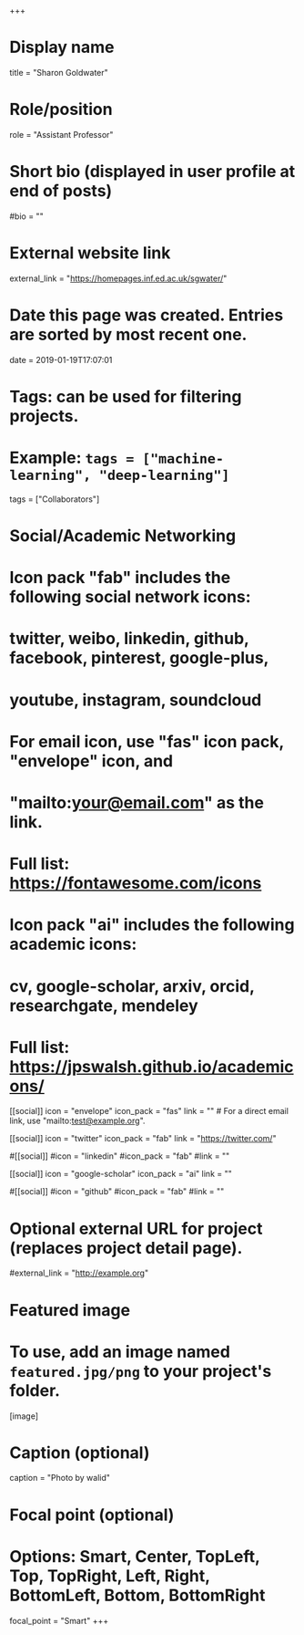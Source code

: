 +++
# Display name
title = "Sharon Goldwater"

# Role/position
role = "Assistant Professor"

# Short bio (displayed in user profile at end of posts)
#bio = ""

# External website link
external_link = "https://homepages.inf.ed.ac.uk/sgwater/"

# Date this page was created. Entries are sorted by most recent one.
date = 2019-01-19T17:07:01

# Tags: can be used for filtering projects.
# Example: `tags = ["machine-learning", "deep-learning"]`
tags = ["Collaborators"]

# Social/Academic Networking
#
# Icon pack "fab" includes the following social network icons:
#
#   twitter, weibo, linkedin, github, facebook, pinterest, google-plus,
#   youtube, instagram, soundcloud
#
#   For email icon, use "fas" icon pack, "envelope" icon, and
#   "mailto:your@email.com" as the link.
#
#   Full list: https://fontawesome.com/icons
#
# Icon pack "ai" includes the following academic icons:
#
#   cv, google-scholar, arxiv, orcid, researchgate, mendeley
#
#   Full list: https://jpswalsh.github.io/academicons/

[[social]]
icon = "envelope"
icon_pack = "fas"
link = ""  # For a direct email link, use "mailto:test@example.org".

[[social]]
icon = "twitter"
icon_pack = "fab"
link = "https://twitter.com/"

#[[social]]
#icon = "linkedin"
#icon_pack = "fab"
#link = ""

[[social]]
icon = "google-scholar"
icon_pack = "ai"
link = ""

#[[social]]
#icon = "github"
#icon_pack = "fab"
#link = ""


# Optional external URL for project (replaces project detail page).
#external_link = "http://example.org"

# Featured image
# To use, add an image named `featured.jpg/png` to your project's folder. 
[image]
  # Caption (optional)
  caption = "Photo by walid"

  # Focal point (optional)
  # Options: Smart, Center, TopLeft, Top, TopRight, Left, Right, BottomLeft, Bottom, BottomRight
  focal_point = "Smart"
+++
